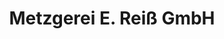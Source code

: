 ---
title: "Metzgerei E. Reiß GmbH"
url: /dillingen-a-d-donau/metzgerei-e-reiss-gmbh/
shop: Metzgerei
---